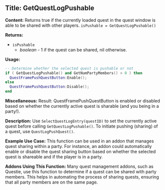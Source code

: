 ## Title: GetQuestLogPushable

**Content:**
Returns true if the currently loaded quest in the quest window is able to be shared with other players.
`isPushable = GetQuestLogPushable()`

**Returns:**
- `isPushable`
  - *boolean* - 1 if the quest can be shared, nil otherwise.

**Usage:**
```lua
-- Determine whether the selected quest is pushable or not
if ( GetQuestLogPushable() and GetNumPartyMembers() > 0 ) then
  QuestFramePushQuestButton:Enable();
else
  QuestFramePushQuestButton:Disable();
end
```

**Miscellaneous:**
Result:
QuestFramePushQuestButton is enabled or disabled based on whether the currently active quest is sharable (and you being in a party!).

**Description:**
Use `SelectQuestLogEntry(questID)` to set the currently active quest before calling `GetQuestLogPushable()`. To initiate pushing (sharing) of a quest, use `QuestLogPushQuest()`.

**Example Use Case:**
This function can be used in an addon that manages quest sharing within a party. For instance, an addon could automatically enable or disable the quest sharing button based on whether the selected quest is shareable and if the player is in a party.

**Addons Using This Function:**
Many quest management addons, such as Questie, use this function to determine if a quest can be shared with party members. This helps in automating the process of sharing quests, ensuring that all party members are on the same page.